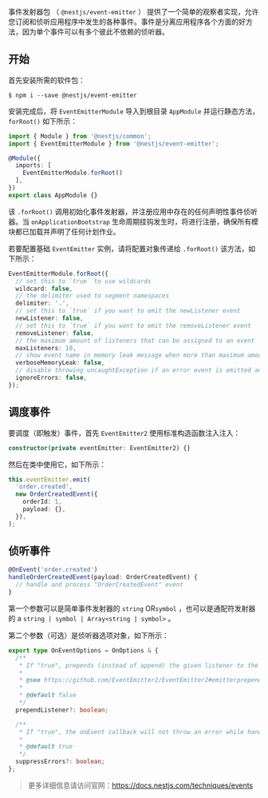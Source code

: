 事件发射器包 （ `@nestjs/event-emitter` ） 提供了一个简单的观察者实现，允许您订阅和侦听应用程序中发生的各种事件。事件是分离应用程序各个方面的好方法，因为单个事件可以有多个彼此不依赖的侦听器。



## 开始

首先安装所需的软件包：

```shell
$ npm i --save @nestjs/event-emitter
```

安装完成后，将 `EventEmitterModule` 导入到根目录 `AppModule` 并运行静态方法， `forRoot()` 如下所示：

```typescript
import { Module } from '@nestjs/common';
import { EventEmitterModule } from '@nestjs/event-emitter';

@Module({
  imports: [
    EventEmitterModule.forRoot()
  ],
})
export class AppModule {}
```

该 `.forRoot()` 调用初始化事件发射器，并注册应用中存在的任何声明性事件侦听器。当 `onApplicationBootstrap` 生命周期挂钩发生时，将进行注册，确保所有模块都已加载并声明了任何计划作业。

若要配置基础 `EventEmitter` 实例，请将配置对象传递给 `.forRoot()` 该方法，如下所示：

```typescript
EventEmitterModule.forRoot({
  // set this to `true` to use wildcards
  wildcard: false,
  // the delimiter used to segment namespaces
  delimiter: '.',
  // set this to `true` if you want to emit the newListener event
  newListener: false,
  // set this to `true` if you want to emit the removeListener event
  removeListener: false,
  // the maximum amount of listeners that can be assigned to an event
  maxListeners: 10,
  // show event name in memory leak message when more than maximum amount of listeners is assigned
  verboseMemoryLeak: false,
  // disable throwing uncaughtException if an error event is emitted and it has no listeners
  ignoreErrors: false,
});
```



## 调度事件

要调度（即触发）事件，首先 `EventEmitter2` 使用标准构造函数注入注入：

```typescript
constructor(private eventEmitter: EventEmitter2) {}
```

然后在类中使用它，如下所示：

```typescript
this.eventEmitter.emit(
  'order.created',
  new OrderCreatedEvent({
    orderId: 1,
    payload: {},
  }),
);
```



## 侦听事件

```typescript
@OnEvent('order.created')
handleOrderCreatedEvent(payload: OrderCreatedEvent) {
  // handle and process "OrderCreatedEvent" event
}
```

第一个参数可以是简单事件发射器的  `string` OR`symbol` ，也可以是通配符发射器的 a `string | symbol | Array<string | symbol>` 。

第二个参数（可选）是侦听器选项对象，如下所示：

```typescript
export type OnEventOptions = OnOptions & {
  /**
   * If "true", prepends (instead of append) the given listener to the array of listeners.
   *
   * @see https://github.com/EventEmitter2/EventEmitter2#emitterprependlistenerevent-listener-options
   *
   * @default false
   */
  prependListener?: boolean;

  /**
   * If "true", the onEvent callback will not throw an error while handling the event. Otherwise, if "false" it will throw an error.
   * 
   * @default true
   */
  suppressErrors?: boolean;
};
```



> 更多详细信息请访问官网：https://docs.nestjs.com/techniques/events

